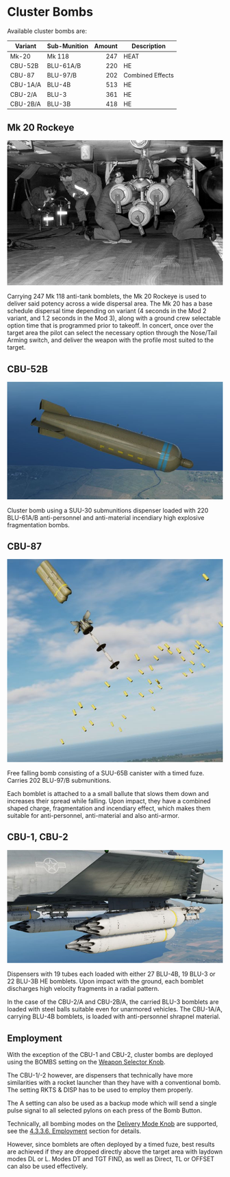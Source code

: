 # Cluster Bombs

Available cluster bombs are:

| Variant  | Sub-Munition | Amount | Description      |
| -------- | ------------ | -----: | ---------------- |
| Mk-20    | Mk 118       |    247 | HEAT             |
| CBU-52B  | BLU-61A/B    |    220 | HE               |
| CBU-87   | BLU-97/B     |    202 | Combined Effects |
| CBU-1A/A | BLU-4B       |    513 | HE               |
| CBU-2/A  | BLU-3        |    361 | HE               |
| CBU-2B/A | BLU-3B       |    418 | HE               |

## Mk 20 Rockeye

![mk40s](../../../img/mk40s.jpg)

Carrying 247 Mk 118 anti-tank bomblets, the Mk 20 Rockeye is used to deliver
said potency across a wide dispersal area. The Mk 20 has a base schedule
dispersal time depending on variant (4 seconds in the Mod 2 variant, and 1.2
seconds in the Mod 3), along with a ground crew selectable option time that is
programmed prior to takeoff. In concert, once over the target area the pilot can
select the necessary option through the Nose/Tail Arming switch, and deliver the
weapon with the profile most suited to the target.

## CBU-52B

![mk40s](../../../img/cbu_52.jpg)

Cluster bomb using a SUU-30 submunitions dispenser loaded with 220 BLU-61A/B
anti-personnel and anti-material incendiary high explosive fragmentation bombs.

## CBU-87

![mk40s](../../../img/cbu_87.jpg)

Free falling bomb consisting of a SUU-65B canister with a timed fuze. Carries
202 BLU-97/B submunitions.

Each bomblet is attached to a a small ballute that slows them down and increases
their spread while falling. Upon impact, they have a combined shaped charge,
fragmentation and incendiary effect, which makes them suitable for
anti-personnel, anti-material and also anti-armor.

## CBU-1, CBU-2

![CBU-1 and -2](../../../img/cbu_1_2.jpg)

Dispensers with 19 tubes each loaded with either 27 BLU-4B, 19 BLU-3 or 22
BLU-3B HE bomblets. Upon impact with the ground, each bomblet discharges high
velocity fragments in a radial pattern.

In the case of the CBU-2/A and CBU-2B/A, the carried BLU-3 bomblets are loaded
with steel balls suitable even for unarmored vehicles. The CBU-1A/A, carrying
BLU-4B bomblets, is loaded with anti-personnel shrapnel material.

## Employment

With the exception of the CBU-1 and CBU-2, cluster bombs are deployed using the
BOMBS setting on the
[Weapon Selector Knob](../../../cockpit/pilot/weapon_management.md#weapon-selector-knob).

The CBU-1/-2 however, are dispensers that technically have more similarities
with a rocket launcher than they have with a conventional bomb. The setting RKTS
& DISP has to be used to employ them properly.

The A setting can also be used as a backup mode which will send a single pulse
signal to all selected pylons on each press of the Bomb Button.

Technically, all bombing modes on the
[Delivery Mode Knob](../../../cockpit/pilot/weapon_management.md#delivery-mode-knob)
are supported, see the [4.3.3.6. Employment](employment.md) section for details.

However, since bomblets are often deployed by a timed fuze, best results are
achieved if they are dropped directly above the target area with laydown modes
DL or L. Modes DT and TGT FIND, as well as Direct, TL or OFFSET can also be used
effectively.
